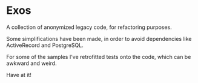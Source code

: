 # Exos

A collection of anonymized legacy code, for refactoring purposes.

Some simplifications have been made, in order to avoid dependencies
like ActiveRecord and PostgreSQL.

For some of the samples I've retrofitted tests onto the code, which
can be awkward and weird.

Have at it!
